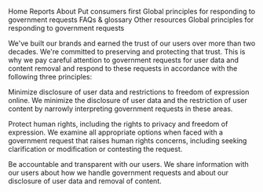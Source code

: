 Home
Reports
About
Put consumers first
Global principles for responding to government requests
FAQs & glossary
Other resources
Global principles for responding to government requests

We've built our brands and earned the trust of our users over more than two decades. We're committed to preserving and protecting that trust. This is why we pay careful attention to government requests for user data and content removal and respond to these requests in accordance with the following three principles:

Minimize disclosure of user data and restrictions to freedom of expression online. We minimize the disclosure of user data and the restriction of user content by narrowly interpreting government requests in these areas.

Protect human rights, including the rights to privacy and freedom of expression. We examine all appropriate options when faced with a government request that raises human rights concerns, including seeking clarification or modification or contesting the request.

Be accountable and transparent with our users. We share information with our users about how we handle government requests and about our disclosure of user data and removal of content.